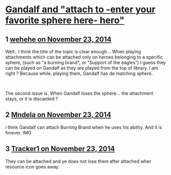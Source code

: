 # [Gandalf and &quot;attach to -enter your favorite sphere here- hero&quot;](https://community.fantasyflightgames.com/topic/127665-gandalf-and-attach-to-enter-your-favorite-sphere-here-hero/)

## 1 [wehehe on November 23, 2014](https://community.fantasyflightgames.com/topic/127665-gandalf-and-attach-to-enter-your-favorite-sphere-here-hero/?do=findComment&comment=1343952)

Well.. I think the title of the topic is clear enough... When playing attachments which can be attached only on heroes belonging to a specific sphere, (such as "a burning brand", or "Support of the eagles") I guess they can be played on Gandalf as they are played from the top of library. I am right ? Because while, playing them, Gandalf has de matching sphere.

 

The second issue is. When Gandalf loses the sphere... the attachment stays, or it is discarded ?

## 2 [Mndela on November 23, 2014](https://community.fantasyflightgames.com/topic/127665-gandalf-and-attach-to-enter-your-favorite-sphere-here-hero/?do=findComment&comment=1344027)

i think Gandalf can attach Burning Brand when he uses his ability. And it is forever. IMO

## 3 [Tracker1 on November 23, 2014](https://community.fantasyflightgames.com/topic/127665-gandalf-and-attach-to-enter-your-favorite-sphere-here-hero/?do=findComment&comment=1344037)

They can be attached and ye does not lose them after attached wher resource icon goes away.

